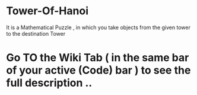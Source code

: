 # Tower-Of-Hanoi
It is a Mathematical Puzzle , in which you take objects from the given tower to the destination Tower 

# Go TO the Wiki Tab ( in the same bar of your active (Code) bar ) to see the full description ..
